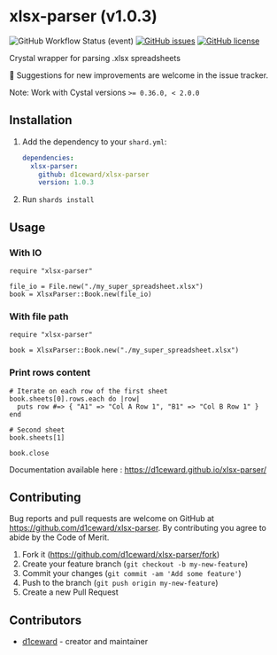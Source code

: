 # xlsx-parser (v1.0.3)
![GitHub Workflow Status (event)](https://github.com/d1ceward/xlsx-parser/actions/workflows/main.yml/badge.svg?branch=master)
[![GitHub issues](https://img.shields.io/github/issues/d1ceward/xlsx-parser)](https://github.com/d1ceward/xlsx-parser/issues)
[![GitHub license](https://img.shields.io/github/license/d1ceward/xlsx-parser)](https://github.com/d1ceward/xlsx-parser/blob/master/LICENSE)

Crystal wrapper for parsing .xlsx spreadsheets

:rocket: Suggestions for new improvements are welcome in the issue tracker.

Note: Work with Cystal versions `>= 0.36.0, < 2.0.0`

## Installation

1. Add the dependency to your `shard.yml`:

   ```yaml
   dependencies:
     xlsx-parser:
       github: d1ceward/xlsx-parser
       version: 1.0.3
   ```

2. Run `shards install`

## Usage

### With IO
```crystal
require "xlsx-parser"

file_io = File.new("./my_super_spreadsheet.xlsx")
book = XlsxParser::Book.new(file_io)
```

### With file path
```crystal
require "xlsx-parser"

book = XlsxParser::Book.new("./my_super_spreadsheet.xlsx")
```

### Print rows content
```crystal
# Iterate on each row of the first sheet
book.sheets[0].rows.each do |row|
  puts row #=> { "A1" => "Col A Row 1", "B1" => "Col B Row 1" }
end

# Second sheet
book.sheets[1]

book.close
```

Documentation available here : https://d1ceward.github.io/xlsx-parser/

## Contributing

Bug reports and pull requests are welcome on GitHub at https://github.com/d1ceward/xlsx-parser. By contributing you agree to abide by the Code of Merit.

1. Fork it (<https://github.com/d1ceward/xlsx-parser/fork>)
2. Create your feature branch (`git checkout -b my-new-feature`)
3. Commit your changes (`git commit -am 'Add some feature'`)
4. Push to the branch (`git push origin my-new-feature`)
5. Create a new Pull Request

## Contributors

- [d1ceward](https://github.com/d1ceward) - creator and maintainer
